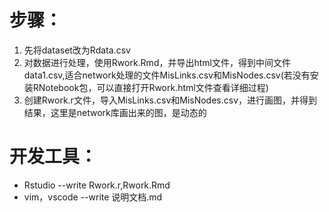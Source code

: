 # 步骤：
1. 先将dataset改为Rdata.csv
2. 对数据进行处理，使用Rwork.Rmd，并导出html文件，得到中间文件data1.csv,适合network处理的文件MisLinks.csv和MisNodes.csv(若没有安装RNotebook包，可以直接打开Rwork.html文件查看详细过程)
3. 创建Rwork.r文件，导入MisLinks.csv和MisNodes.csv，进行画图，并得到结果，这里是network库画出来的图，是动态的

# 开发工具：
* Rstudio --write Rwork.r,Rwork.Rmd
* vim，vscode --write 说明文档.md
 
 

